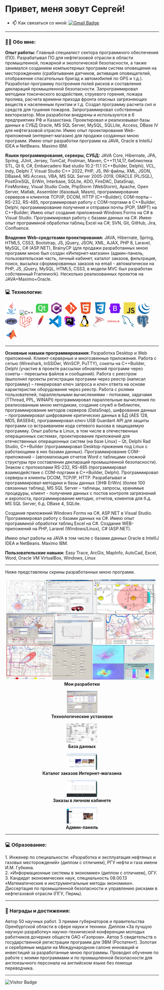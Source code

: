 # Привет, меня зовут Сергей!
- :mailbox: Как связаться со мной: [![Gmail Badge](https://img.shields.io/badge/-Gmail-red?style=flat&logo=Gmail&logoColor=white)](mailto:sergegl378@gmail.com)
---

### :man_technologist: Обо мне:

  
<b>Опыт работы:</b>
Главный специалист сектора программного обеспечения (ПО). Разрабатывал ПО для нефтегазовой отрасли в области промышленной, пожарной и экологической безопасности, а также занимался созданием компьютерных программ систем оповещения на месторождениях (срабатывание датчиков, активация оповещателей, отображение спасательных бригад и автомобилей по GPS и т.д.). Разработал программу построения полей рисков и составления деклараций промышленной безопасности. Запрограммировал методики токсического воздействия, струевого горения, пожара пролива, расчета времени прихода фронта опасных загрязняющих веществ к населенным пунктам и т.д. Создал программу расчета сил и средств для тушения пожаров. Запрограммировал собственный векторизатор. Мои разработки внедрены и используются в 6 предприятиях РФ и Казахстана. Проектировал и реализовывал базы данных в СУБД Oracle, MS SQL Server, MySQL, SQLLite, Access, DBase IV для нефтегазовой отрасли. 
Имею опыт проектирования Web-приложений (интернет-магазин) для продажи созданных мною программ. Имею опыт разработки программ на JAVA, Oracle в IntelliJ IDEA и NetBeans. Maximo IBM.

<b>Языки программирования, серверы, СУБД:</b> JAVA Core, Hibernate, JPA, Spring, JUnit, Jersey, TomCat, Postman, Maven, C++11,14,17, библиотека STL, Qt 6, C#, Embarcadero Rad studio 10.2-11.1 (C++Builder, Delphi), VCL, Indy, Delphi 7, Visual Studio C++ 2022, PHP, JS, INI-файлы, XML, JSON, DBase4, MS Access, VBA, MS SQL Server 2005-2019, ORACLE (PL/SQL), PostGreSQL, ErWin, Interbase, SQLite, ADO, FireDAC, DataSnap, FireMonkey, Visual Studio Code, PhpStorm (WebStorm), Apache, Open Server, Matlab, Assembler (базовый, Masm), программирование серверов и клиентов TCP/IP, DCOM, HTTP (С++Builder);
COM-порты – RS-232, RS-485, программировал работу с COM-портами в C++Builder, Delphi; программирование получения и отправки почты (POP, SMPT) на C++Builder; 
Имею опыт создания приложений Windows Forms на C# в Visual Studio. Программировал работу с базами данных на C#. Имею опыт программной обработки таблиц Excel на С#;
SVN, Git, GitHub, Jira, Confluence.

<b>Владение Web-средствами проектирования:</b> JAVA, Hibernate, Spring, HTML5, CSS3, Bootstrap, JS, jQuery, JSON, XML, AJAX, PHP 8, Laravel, MySQL, C# (ASP.NET), BrainyCP (для продажи разработанных мною программ мною был создан «Интернет-магазин» (админ-панель, пользовательская часть, личный кабинет, каталог заказов, фильтрация, поиск, высылка сформированных заказов на email - автоматически на PHP, JS, jQuery, MySQL, HTML5, CSS3, в модели MVC был разработан собственный Framework). Несколько реализованных проектов на JAVA+Maximo+Oracle.
### 💻 Технологии:

<div>
  <img src="https://github.com/devicons/devicon/blob/master/icons/java/java-original.svg" title="JAVA" alt="JAVA" width="40" height="40"/>&nbsp
 <img src="https://raw.githubusercontent.com/danielcranney/readme-generator/main/public/icons/skills/cplusplus-colored.svg" title="C++" alt="C++" width="40" height="40"/>&nbsp 
 <img src="https://github.com/devicons/devicon/blob/master/icons/qt/qt-original.svg" title="Qt" alt="Qt" width="40" height="40"/>&nbsp  
  <img src="https://github.com/devicons/devicon/blob/master/icons/csharp/csharp-original.svg" title="C#" alt="C#" width="40" height="40"/>&nbsp 
  <img src="https://github.com/devicons/devicon/blob/master/icons/git/git-original.svg" title="git" alt="git" width="40" height="40"/>&nbsp
  <img src="https://github.com/devicons/devicon/blob/master/icons/html5/html5-original.svg" title="html5" alt="html5" width="40" height="40"/>&nbsp
  <img src="https://github.com/devicons/devicon/blob/master/icons/css3/css3-original.svg" title="css" alt="css" width="40" height="40"/>&nbsp
  <img src="https://github.com/devicons/devicon/blob/master/icons/bootstrap/bootstrap-original.svg" title="Bootstrap" alt="Bootstrap" width="40" height="40"/>&nbsp 
  <img src="https://github.com/devicons/devicon/blob/master/icons/javascript/javascript-original.svg" title="javascript" alt="javascript" width="40" height="40"/>&nbsp
 <img src="https://github.com/devicons/devicon/blob/master/icons/jquery/jquery-original.svg" title="JQuery" alt="JQuery" width="40" height="40"/>&nbsp
<img src="https://github.com/devicons/devicon/blob/master/icons/php/php-original.svg" title="PHP" alt="PHP" width="40" height="40"/>&nbsp 
<img src="https://github.com/devicons/devicon/blob/master/icons/laravel/laravel-original.svg" title="Laravel" alt="Laravel" width="40" height="40"/>&nbsp   
 <img src="https://github.com/devicons/devicon/blob/master/icons/apache/apache-original.svg" title="Apach" alt="Apach" width="40" height="40"/>&nbsp
 <img src="https://github.com/devicons/devicon/blob/master/icons/vscode/vscode-original.svg" title="VSCode" alt="VSCode" width="40" height="40"/>&nbsp
 <img src="https://github.com/devicons/devicon/blob/master/icons/phpstorm/phpstorm-original.svg" title="PHPStorm" alt="PHPStorm" width="40" height="40"/>&nbsp
 <img src="https://github.com/devicons/devicon/blob/master/icons/linux/linux-original.svg" title="Linux" alt="Linux" width="40" height="40"/>&nbsp
 <img src="https://github.com/devicons/devicon/blob/master/icons/microsoftsqlserver/microsoftsqlserver-original.svg" title="MS SQLServer" alt="MS SQLServer" width="40" height="40"/>&nbsp
   <img src="https://github.com/devicons/devicon/blob/master/icons/oracle/oracle-original.svg" title="ORACLE" alt="ORACLE" width="40" height="40"/>&nbsp
 <img src="https://github.com/devicons/devicon/blob/master/icons/mysql/mysql-original.svg" title="MySQL" alt="MySQL" width="40" height="40"/>&nbsp
<img src="https://github.com/devicons/devicon/blob/master/icons/postgresql/postgresql-original.svg" title="PostGreSQL" alt="PostGreSQL" width="40" height="40"/>&nbsp  
<img src="https://github.com/devicons/devicon/blob/master/icons/matlab/matlab-original.svg" title="Matlab" alt="Matlab" width="40" height="40"/>&nbsp
 
  <!-- <img src="https://github.com/devicons/devicon/blob/master/icons/redux/redux-original.svg" title="redux" alt="redux" width="40" height="40"/>&nbsp; -->
</div>

---

<b>Основные навыки программирования:</b>
Разработка Desktop и Web приложений. Клиент-серверные и многозвенные приложения. Работа с сетью (Wireshark, InSSiDer, WinSCP, PuTTY), сокеты на C++Builder, Delphi (участие в проекте рассылки обновлений программ через сокеты – пересылка файлов и сообщений). 
Работа с реестром (выполнял проекты регистрации программ через реестр (написал программу) – генерировал ключ запроса и ключ ответа на основе характеристик оборудования через реестр. 
Работа с ролями пользователей, параллельными вычислениями - потоками, задачами (TThread, PPL, WINAPI) программировал параллельные вычисления по реализованным мною методикам, создание служб и библиотек, программирование методов серверов (DataSnap), шифрование данных – программировал шифрование критических данных в БД (AES 128, MD5, BASE64), программировал ключ USB Guardant API для защиты программ со встраиванием кода сетевого вызова в защищаемую программу.
Опыт работы в Linux, в том числе в отечественных операционных системах, проектирование приложений для отечественных операционных систем (на базе Linux) – Qt, Delphi Rad Studio, C++Builder (программировал Desktop-прижения под Linux с работающими в них базами данных). 
Программирование COM-приложений – (автоматизация отчетов Word с таблицами сложной структуры при составлении деклараций промышленной безопасности). 
Знаком с протоколами RS-232, RS-485 (программировал взаимодействие с COM-портами в C++Builder, Delphi). 
Программировал серверы и клиенты DCOM, TCP/IP, HTTP.
Разрабатывал и программировал методики и базы данных (3НФ ErWin) (более 100 связанных таблиц), MS SQL Server – таблицы, запросы, хранимые процедуры, клиент - получение данных с постов контроля загрязнений и аэропоста, программирование методик, отчетов, клиентов для б.д. MS SQL Server, б.д. DBase 4, SQLite.

Создания приложений Windows Forms на C#, ASP.NET в Visual Studio. Программировал работу с базами данных на C#. Имею опыт программной обработки таблиц Excel на С#. Создание WEB-приложений на PHP, Laravel (Windows/Linux), C# (ASP.NET).

Имею опыт работы на JAVA в том числе с базами данных Oracle в IntelliJ IDEA и NetBeans. Maximo IBM.

<b>Пользовательские навыки:</b> Easy Trace, ArcGis, MapInfo, AutoCad, Excel, Word, Oracle VM VirtualBox, Windows, Linux

---

Ниже представлены скрины разработанных мною программ.

<p align="center">
 <img width="600" src="assets/programs.jpg" alt="Программы, разработанные мной"/> </br> 
 <b>Мои разработки</b>
</p> 
<p align="center">
<img width="100" src="assets/picture2.jpg" alt="Программы, разработанные мной"/> </br>
 <b>Технологические установки</b>
 </p>
<p align="center">
 <img width="100" src="assets/picture3.jpg" alt="Программы, разработанные мной"/> </br>
 <b>База данных</b>
</p>
<p align="center">
 <img width="100" src="assets/picture4.jpg" alt="Программы, разработанные мной"/> </br>
 <b>Каталог заказов Интернет-магазина</b>
 </p>
<p align="center">
  <img width="100" src="assets/picture5.jpg" alt="Программы, разработанные мной"/> </br>
 <b>Заказы в личном кабинете</b>
 </p>
<p align="center"> 
  <img width="100" src="assets/picture6.jpg" alt="Программы, разработанные мной"/> </br>
 <b>Админ-панель</b>
</p>




---
### 💻 Образование:
<div id="ed">
1.	Инженер по специальности: «Разработка и эксплуатация нефтяных и газовых месторождений» (диплом с отличием), РГУ нефти и газа имени И.М. Губкина. </br>
2.	«Информационные системы в экономике» (диплом с отличием), ОГУ. </br>
3.	Кандидат экономических наук, специальность 08.00.13 «Математические и инструментальные методы экономики». Диссертация по промышленной безопасности и управлению рисками в нефтегазовой отрасли (ПГУ, Пермь).</br>

</div>

---
### 🤝 Награды и достижения:

  <div id="awords">
Автор 50 научных работ. 3 премии губернаторов и правительства Оренбургской области в сфере науки и техники. Диплом «За лучшую научную разработку» научно-технической конференции молодых работников дочерних обществ ОАО «Газпром».  Автор 5 свидетельств о государственной регистрации программ для ЭВМ (Роспатент). Золотая и серебряные медали на Международном салоне инноваций и инвестиций за разработанные мною программы. Проводил обучение по работе с моими программами и по промышленной безопасности для англоязычного персонала на английском языке без помощи переводчика.
  </div>

---
<!--  ![Visitor Badge](https://api.visitorbadge.io/api/visitors?path=https%3A%2F%2Fgithub.com%2FIlya3791%2FIlya3791%2Fblob%2Fmain%2FREADME.md&countColor=%23263759)
-->
![Visitor Badge](https://visitor-badge.laobi.icu/badge?page_id=SergeiGlv.visitor-badge)

